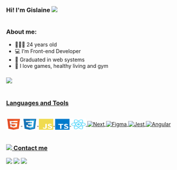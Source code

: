 ### Hi! I'm Gislaine <img height="40" src="https://media.tenor.com/y1enbfpHMTEAAAAi/hi-cute.gif"/>

#

### About me:
- 👩🏽‍💻 24 years old
- 💻 I’m Front-end Developer
- 🧠 Graduated in web systems
- 💜 I love games, healthy living and gym

### 
 <div>
  <a href="https://github.com/gimelloc">
  <img height="180em" src="https://github-readme-stats.vercel.app/api/top-langs/?username=gimelloc&layout=compact&langs_count=16&theme=dracula"/>
</div>

# 

### Languages and Tools
<div style="display: inline_block"><br>
  <img align="center" alt="HTML" height="30" width="40" src="https://raw.githubusercontent.com/devicons/devicon/master/icons/html5/html5-original.svg">
  <img align="center" alt="CSS" height="30" width="40" src="https://raw.githubusercontent.com/devicons/devicon/master/icons/css3/css3-original.svg">
  <img align="center" alt="Js" height="30" width="40" src="https://raw.githubusercontent.com/devicons/devicon/master/icons/javascript/javascript-plain.svg">
  <img align="center" alt="Ts" height="30" width="40" src="https://raw.githubusercontent.com/devicons/devicon/master/icons/typescript/typescript-plain.svg">
  <img align="center" alt="React" height="30" width="40" src="https://raw.githubusercontent.com/devicons/devicon/master/icons/react/react-original.svg" />
  <img align="center" alt="Next" height="40" width="40" src="https://raw.githubusercontent.com/marwin1991/profile-technology-icons/refs/heads/main/icons/next_js.png" />
  <img align="center" alt="Figma" height="30" width="40"src="https://cdn.jsdelivr.net/gh/devicons/devicon/icons/figma/figma-original.svg" />
  <img align="center" alt="Jest" height="40" width="40" src="https://raw.githubusercontent.com/marwin1991/profile-technology-icons/refs/heads/main/icons/jest.png" />
  <img align="center" alt="Angular" height="40" width="40" src="https://raw.githubusercontent.com/marwin1991/profile-technology-icons/refs/heads/main/icons/angular.png" /> 
</div>

#

### <img height="40" src="https://media.tenor.com/JuQ0-blOMQ8AAAAi/pink-phone.gif"/>   Contact me 


 <a href="https://instagram.com/gimelloc" target="_blank"><img src="https://img.shields.io/badge/-Instagram-%23E4405F?style=for-the-badge&logo=instagram&logoColor=white" target="_blank"></a>
  <a href = "mailto:gislainemcasa@gmail.com"><img src="https://img.shields.io/badge/-Gmail-%23333?style=for-the-badge&logo=gmail&logoColor=white" target="_blank"></a>
  <a href="https://www.linkedin.com/in/gislaine-mello-casa-663727158/" target="_blank"><img src="https://img.shields.io/badge/-LinkedIn-%230077B5?style=for-the-badge&logo=linkedin&logoColor=white" target="_blank"></a> 
